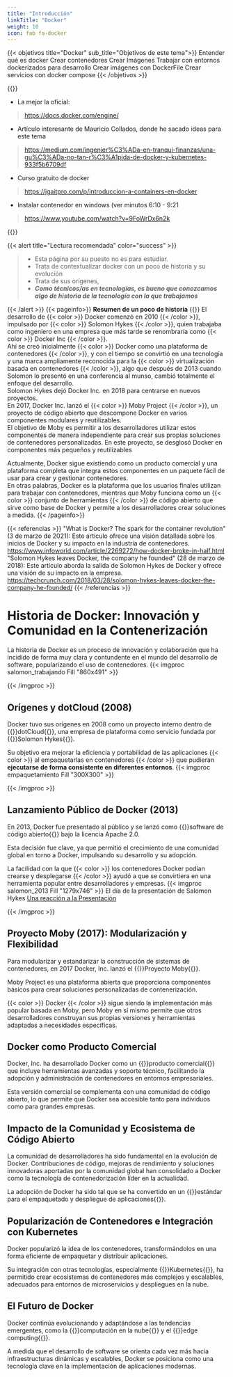```yaml
---
title: "Introducción"
linkTitle: "Docker"
weight: 10
icon: fab fa-docker
---
```


{{< objetivos  title="Docker" sub_title="Objetivos de este tema">}}
Entender qué es docker
Crear contenedores
Crear Imágenes
Trabajar con entornos dockerizados para desarrollo
Crear imágenes con DockerFile
Crear servicios con docker compose
{{< /objetivos >}}




{{<referencias>}}
* La mejor la oficial:
> https://docs.docker.com/engine/
* Artículo interesante de Mauricio Collados, donde he sacado ideas para este tema
> https://medium.com/ingenier%C3%ADa-en-tranqui-finanzas/una-gu%C3%ADa-no-tan-r%C3%A1pida-de-docker-y-kubernetes-933f5b6709df
* Curso gratuito de docker
> https://jgaitpro.com/p/introduccion-a-containers-en-docker
* Instalar contenedor en windows (ver minutos 6:10 - 9:21
> https://www.youtube.com/watch?v=9FoWrDx6n2k

{{</referencias>}}

{{< alert title="Lectura recomendada" color="success" >}}
> * Esta página por su puesto no es para estudiar.
> * Trata de contextualizar docker con un poco de historia y su evolución
> * Trata de sus orígenes,
> *  ***Como técnicos/as en tecnologías, es bueno que conozcamos algo de historia de la tecnología con la que trabajamos***

{{< /alert >}}
{{< pageinfo>}}
<strong>Resumen de un poco de historia</strong>
{{<line>}}
El desarrollo de {{< color >}} Docker comenzó en 2010 {{< /color >}}, impulsado por {{< color >}} Solomon Hykes {{< /color >}}, quien trabajaba como ingeniero en una empresa que más tarde se renombraría como {{< color >}} Docker Inc {{< /color >}}.
<br />
Ahí se creó inicialmente {{< color >}} Docker como una plataforma de contenedores {{< /color >}}, y con el tiempo se convirtió en una tecnología y una marca ampliamente reconocida para la {{< color >}} virtualización basada en contenedores {{< /color >}}, algo que después de 2013 cuando Solomon lo presentó en una conferencia al munso, cambió totalmente el enfoque del desarrollo.
<br />
Solomon Hykes dejó Docker Inc. en 2018 para centrarse en nuevos proyectos.
<br />
En 2017, Docker Inc. lanzó el {{< color >}} Moby Project {{< /color >}}, un proyecto de código abierto que descompone Docker en varios componentes modulares y reutilizables.
<br />
El objetivo de Moby es permitir a los desarrolladores utilizar estos componentes de manera independiente para crear sus propias soluciones de contenedores personalizadas. En este proyecto, se desglosó Docker en componentes más pequeños y reutilizables
<br />

Actualmente, Docker sigue existiendo como un producto comercial y una plataforma completa que integra estos componentes en un paquete fácil de usar para crear y gestionar contenedores.
<br />
En otras palabras, Docker es la plataforma que los usuarios finales utilizan para trabajar con contenedores, mientras que Moby funciona como un {{< color >}} conjunto de herramientas {{< /color >}} de código abierto que sirve como base de Docker y permite a los desarrolladores crear soluciones a medida.
{{< /pageinfo>}}

{{< referencias  >}}
"What is Docker? The spark for the container revolution" (3 de marzo de 2021): Este artículo ofrece una visión detallada sobre los inicios de Docker y su impacto en la industria de contenedores. https://www.infoworld.com/article/2269272/how-docker-broke-in-half.html
"Solomon Hykes leaves Docker, the company he founded" (28 de marzo de 2018): Este artículo aborda la salida de Solomon Hykes de Docker y ofrece una visión de su impacto en la empresa. https://techcrunch.com/2018/03/28/solomon-hykes-leaves-docker-the-company-he-founded/
{{< /referencias >}}
# Historia de Docker: Innovación y Comunidad en la Contenerización

La historia de Docker es un proceso  de innovación y colaboración que ha incidido de forma muy clara y contundente en el mundo del desarrollo de software, popularizando el uso de contenedores.
{{< imgproc salomon_trabajando Fill "860x491" >}}

{{< /imgproc >}}
## Orígenes y dotCloud (2008)   
Docker tuvo sus orígenes en 2008 como un proyecto interno dentro de {{<color>}}dotCloud{{</color>}}, una empresa de plataforma como servicio fundada por {{<color>}}Solomon Hykes{{</color>}}.

Su objetivo era mejorar la eficiencia y portabilidad de las aplicaciones {{< color >}} al empaquetarlas en contenedores {{< /color >}} que pudieran **ejecutarse de forma consistente en diferentes entornos**.
{{< imgproc empaquetamiento Fill "300X300" >}}

{{< /imgproc >}}

## Lanzamiento Público de Docker (2013)
En 2013, Docker fue presentado al público y se lanzó como {{<color>}}software de código abierto{{</color>}} bajo la licencia Apache 2.0. 

Esta decisión fue clave, ya que permitió el crecimiento de una comunidad global en torno a Docker, impulsando su desarrollo y su adopción. 

La facilidad con la que {{< color >}} los contenedores Docker podían crearse y desplegarse {{< /color >}} ayudó a que se convirtiera en una herramienta popular entre desarrolladores y empresas.
{{< imgproc salomon_2013 Fill "1279x746" >}}
El día de la presentación de Salomon Hykes
<a href="https://www.google.com/search?q=presentaci%C3%B3n+docker+por+solomon+2013&oq=presentaci%C3%B3n+docker+por+solomon+2013&gs_lcrp=EgZjaHJvbWUyBggAEEUYOdIBCDg3MjBqMGo3qAIIsAIB&sourceid=chrome&ie=UTF-8#fpstate=ive&vld=cid:78729fe6,vid:zgR8otZkwHc,st:0>">Una reacción a la Presentación</a>

{{< /imgproc >}}
## Proyecto Moby (2017): Modularización y Flexibilidad
Para modularizar y estandarizar la construcción de sistemas de contenedores, en 2017 Docker, Inc. lanzó el {{<color>}}Proyecto Moby{{</color>}}.

Moby Project es una plataforma abierta que proporciona componentes básicos para crear soluciones personalizadas de contenerización.

{{< color >}} Docker {{< /color >}} sigue siendo la implementación más popular basada en Moby, pero Moby en sí mismo permite que otros desarrolladores construyan sus propias versiones y herramientas adaptadas a necesidades específicas.

## Docker como Producto Comercial
Docker, Inc. ha desarrollado Docker como un {{<color>}}producto comercial{{</color>}} que incluye herramientas avanzadas y soporte técnico, facilitando la adopción y administración de contenedores en entornos empresariales. 

Esta versión comercial se complementa con una comunidad de código abierto, lo que permite que Docker sea accesible tanto para individuos como para grandes empresas.

## Impacto de la Comunidad y Ecosistema de Código Abierto
La comunidad de desarrolladores ha sido fundamental en la evolución de Docker. Contribuciones de código, mejoras de rendimiento y soluciones innovadoras aportadas por la comunidad global han consolidado a Docker como la tecnología de contenedorización líder en la actualidad.

La adopción de Docker ha sido tal que se ha convertido en un {{<color>}}estándar para el empaquetado y despliegue de aplicaciones{{</color>}}.

## Popularización de Contenedores e Integración con Kubernetes
Docker popularizó la idea de los contenedores, transformándolos en una forma eficiente de empaquetar y distribuir aplicaciones. 

Su integración con otras tecnologías, especialmente {{<color>}}Kubernetes{{</color>}}, ha permitido crear ecosistemas de contenedores más complejos y escalables, adecuados para entornos de microservicios y despliegues en la nube.

## El Futuro de Docker
Docker continúa evolucionando y adaptándose a las tendencias emergentes, como la {{<color>}}computación en la nube{{</color>}} y el {{<color>}}edge computing{{</color>}}. 

A medida que el desarrollo de software se orienta cada vez más hacia infraestructuras dinámicas y escalables, Docker se posiciona como una tecnología clave en la implementación de aplicaciones modernas.
